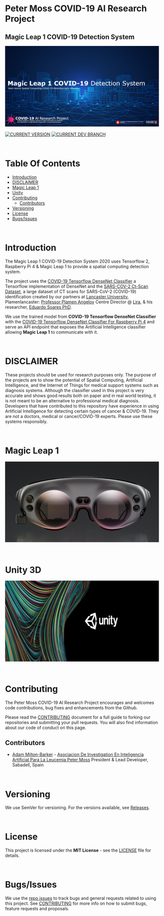 # Peter Moss COVID-19 AI Research Project
## Magic Leap 1 COVID-19 Detection System

[![Magic Leap 1 COVID-19 Detection System](Media/Images/magic-leap-1-covid-19-detection-system.png)](https://github.com/COVID-19-AI-Research-Project/Magic-Leap-1-Detection-System)

[![CURRENT VERSION](https://img.shields.io/badge/CURRENT%20VERSION-0.0.0-blue.svg)](https://github.com/COVID-19-AI-Research-Project/Magic-Leap-1-Detection-System/tree/0.0.0) [![CURRENT DEV BRANCH](https://img.shields.io/badge/CURRENT%20DEV%20BRANCH-0.1.0-blue.svg)](https://github.com/COVID-19-AI-Research-Project/AI-Classification/tree/0.1.0)

&nbsp;

# Table Of Contents

- [Introduction](#introduction)
- [DISCLAIMER](#disclaimer)
- [Magic Leap 1](#magic-leap-1)
- [Unity](#unity-3d)
- [Contributing](#contributing)
  - [Contributors](#contributors)
- [Versioning](#versioning)
- [License](#license)
- [Bugs/Issues](#bugs-issues)

&nbsp;

# Introduction

The Magic Leap 1 COVID-19 Detection System 2020 uses Tensorflow 2, Raspberry Pi 4 & Magic Leap 1 to provide a spatial computing detection system.

The project uses the [COVID-19 Tensorflow DenseNet Classifier](https://github.com/COVID-19-AI-Research-Project/AI-Classification/blob/master/Projects/2 "COVID-19 Tensorflow DenseNet Classifier") a Tensorflow implementation of DenseNet and the [SARS-COV-2 Ct-Scan Dataset](https://www.kaggle.com/plameneduardo/sarscov2-ctscan-dataset "SARS-COV-2 Ct-Scan Dataset"), a large dataset of CT scans for SARS-CoV-2 (COVID-19) identification created by our partners at [Lancaster University](https://www.lancaster.ac.uk/), Plamenlancaster: [Professor Plamen Angelov](https://www.lancaster.ac.uk/lira/people/#d.en.397371) Centre Director @ [Lira](https://www.lancaster.ac.uk/lira/), & his researcher, [Eduardo Soares PhD](https://www.lancaster.ac.uk/sci-tech/about-us/people/eduardo-almeida-soares).

We use the trained model from **COVID-19 Tensorflow DenseNet Classifier** with the [COVID-19 Tensorflow DenseNet Classifier For Raspberry Pi 4](https://github.com/COVID-19-AI-Research-Project/AI-Classification/blob/master/Projects/3 "COVID-19 Tensorflow DenseNet Classifier For Raspberry Pi 4") and serve an API endpoint that exposes the Artificial Intelligence classifier allowing **Magic Leap 1** to communicate with it.

&nbsp;

# DISCLAIMER

These projects should be used for research purposes only. The purpose of the projects are to show the potential of Spatial Computing, Artificial Intelligence, and the Internet of Things for medical support systems such as diagnosis systems. Although the classifier used in this project is very accurate and shows good results both on paper and in real world testing, it is not meant to be an alternative to professional medical diagnosis. Developers that have contributed to this repository have experience in using Artificial Intelligence for detecting certain types of cancer & COVID-19. They are not a doctors, medical or cancer/COVID-19 experts. Please use these systems responsibly.

&nbsp;

# Magic Leap 1

[![Magic Leap 1](Media/Images/magic-leap-1.jpg)](https://www.magicleap.com/en-us/magic-leap-1)

&nbsp;

# Unity 3D

[![Unity](Media/Images/unity.jpg)](https://www.magicleap.com/en-us/magic-leap-1)

&nbsp;

# Contributing

The Peter Moss COVID-19 AI Research Project encourages and welcomes code contributions, bug fixes and enhancements from the Github.

Please read the [CONTRIBUTING](CONTRIBUTING.md "CONTRIBUTING") document for a full guide to forking our repositories and submitting your pull requests. You will also find information about our code of conduct on this page.

## Contributors

- [Adam Milton-Barker](https://www.leukemiaresearchassociation.ai/team/adam-milton-barker "Adam Milton-Barker") - [Asociacion De Investigation En Inteligencia Artificial Para La Leucemia Peter Moss](https://www.leukemiaresearchassociation.ai "Asociacion De Investigation En Inteligencia Artificial Para La Leucemia Peter Moss") President & Lead Developer, Sabadell, Spain

&nbsp;

# Versioning

We use SemVer for versioning. For the versions available, see [Releases](releases "Releases").

&nbsp;

# License

This project is licensed under the **MIT License** - see the [LICENSE](LICENSE "LICENSE") file for details.

&nbsp;

# Bugs/Issues

We use the [repo issues](issues "repo issues") to track bugs and general requests related to using this project. See [CONTRIBUTING](CONTRIBUTING.md "CONTRIBUTING") for more info on how to submit bugs, feature requests and proposals.


